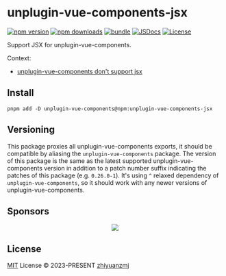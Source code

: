 # unplugin-vue-components-jsx

[![npm version][npm-version-src]][npm-version-href]
[![npm downloads][npm-downloads-src]][npm-downloads-href]
[![bundle][bundle-src]][bundle-href]
[![JSDocs][jsdocs-src]][jsdocs-href]
[![License][license-src]][license-href]

Support JSX for unplugin-vue-components.

Context:
- [unplugin-vue-components don't support jsx](https://github.com/unplugin/unplugin-vue-components/issues/208)

## Install

```npm
pnpm add -D unplugin-vue-components@npm:unplugin-vue-components-jsx
```

## Versioning

This package proxies all unplugin-vue-components exports, it should be compatible by aliasing the `unplugin-vue-components` package. The version of this package is the same as the latest supported unplugin-vue-components version in addition to a patch number suffix indicating the patches of this package (e.g. `0.26.0-1`). It's using `^` relaxed dependency of `unplugin-vue-components`, so it should work with any newer versions of unplugin-vue-components.

## Sponsors

<p align="center">
  <a href="https://cdn.jsdelivr.net/gh/zhiyuanzmj/static/sponsors.svg">
    <img src='https://cdn.jsdelivr.net/gh/zhiyuanzmj/static/sponsors.svg'/>
  </a>
</p>

## License

[MIT](./LICENSE) License © 2023-PRESENT [zhiyuanzmj](https://github.com/zhiyuanzmj)

<!-- Badges -->

[npm-version-src]: https://img.shields.io/npm/v/unplugin-vue-components-jsx?style=flat&colorA=080f12&colorB=1fa669
[npm-version-href]: https://npmjs.com/package/unplugin-vue-components-jsx
[npm-downloads-src]: https://img.shields.io/npm/dm/unplugin-vue-components-jsx?style=flat&colorA=080f12&colorB=1fa669
[npm-downloads-href]: https://npmjs.com/package/unplugin-vue-components-jsx
[bundle-src]: https://img.shields.io/bundlephobia/minzip/unplugin-vue-components-jsx?style=flat&colorA=080f12&colorB=1fa669&label=minzip
[bundle-href]: https://bundlephobia.com/result?p=unplugin-vue-components-jsx
[license-src]: https://img.shields.io/github/license/zhiyuanzmj/unplugin-vue-components-jsx.svg?style=flat&colorA=080f12&colorB=1fa669
[license-href]: https://github.com/zhiyuanzmj/unplugin-vue-components-jsx/blob/main/LICENSE
[jsdocs-src]: https://img.shields.io/badge/jsdocs-reference-080f12?style=flat&colorA=080f12&colorB=1fa669
[jsdocs-href]: https://www.jsdocs.io/package/unplugin-vue-components-jsx
